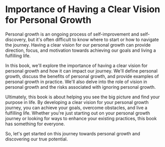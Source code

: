 Importance of Having a Clear Vision for Personal Growth
=====================================================================

Personal growth is an ongoing process of self-improvement and self-discovery, but it's often difficult to know where to start or how to navigate the journey. Having a clear vision for our personal growth can provide direction, focus, and motivation towards achieving our goals and living a fulfilling life.

In this book, we'll explore the importance of having a clear vision for personal growth and how it can impact our journey. We'll define personal growth, discuss the benefits of personal growth, and provide examples of personal growth in practice. We'll also delve into the role of vision in personal growth and the risks associated with ignoring personal growth.

Ultimately, this book is about helping you see the big picture and find your purpose in life. By developing a clear vision for your personal growth journey, you can achieve your goals, overcome obstacles, and live a fulfilling life. Whether you're just starting out on your personal growth journey or looking for ways to enhance your existing practices, this book has something for everyone.

So, let's get started on this journey towards personal growth and discovering our true potential.
